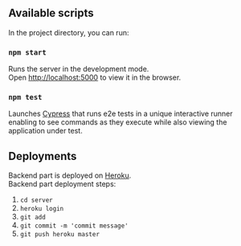 ## Available scripts

In the project directory, you can run:

### `npm start`

Runs the server in the development mode.<br />
Open [http://localhost:5000](http://localhost:5000) to view it in the browser.

### `npm test`

Launches <a href="https://www.cypress.io/">Cypress</a> that runs e2e tests in a unique interactive runner enabling
to see commands as they execute while also viewing the application under test.

## Deployments

Backend part is deployed on <a href="https://www.heroku.com/">Heroku</a>.<br />
Backend part deployment steps:
1. `cd server`
2. `heroku login`
3. `git add`
4. `git commit -m 'commit message'`
5. `git push heroku master`
